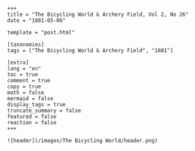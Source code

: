 
    +++
    title = "The Bicycling World & Archery Field, Vol 2, No 26"
    date = "1881-05-06"

    template = "post.html"

    [taxonomies]
    tags = ["The Bicycling World & Archery Field", "1881"]

    [extra]
    lang = "en"
    toc = true
    comment = true
    copy = true
    math = false
    mermaid = false
    display_tags = true
    truncate_summary = false
    featured = false
    reaction = false
    +++

    ![header](/images/The Bicycling World/header.png)

    